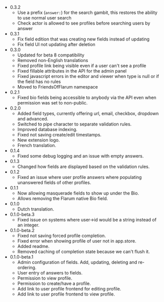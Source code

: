 - 0.3.2
  - Use a prefix (`answer:`) for the search gambit, this restores the ability to use normal user search
  - Check actor is allowed to see profiles before searching users by answer
- 0.3.1
  - Fix field edition that was creating new fields instead of updating
  - Fix field UI not updating after deletion
- 0.3.0
  - Updated for beta 8 compatibility
  - Removed non-English translations
  - Fixed profile link being visible even if a user can't see a profile
  - Fixed fillable attributes in the API for the admin panel
  - Fixed javascript errors in the editor and viewer when type is null or if the field has no rules
  - Moved to FriendsOfFlarum namespace
- 0.2.1
  - Fixed bio fields being accessible to anybody via the API even when permission was set to non-public.
- 0.2.0
  - Added field types, currently offering url, email, checkbox, dropdown and advanced.
  - Switched to pipe character to separate validation rules.
  - Improved database indexing.
  - Fixed not saving create/edit timestamps.
  - New extension logo.
  - French translation.
- 0.1.4
  - Fixed some debug logging and an issue with empty answers.
- 0.1.3
  - Changed how fields are displayed based on the validation rules.
- 0.1.2
  - Fixed an issue where user profile answers where populating unanswered fields of other profiles.
- 0.1.1
  - Now allowing masquerade fields to show up under the Bio.
  - Allows removing the Flarum native Bio field.
- 0.1.0
  - Dutch translation.
- 0.1.0-beta.3
  - Fixed issue on systems where user->id would be a string instead of an integer.
- 0.1.0-beta.2
  - Fixed not saving forced profile completion.
  - Fixed error when showing profile of user not in app.store.
  - Added readme.
  - Removed caching of completion state because we can't flush it.
- 0.1.0-beta.1
  - Admin configuration of fields. Add, updating, deleting and re-ordering.
  - User entry of answers to fields.
  - Permission to view profile.
  - Permission to create/have a profile.
  - Add link to user profile frontend for editing profile.
  - Add link to user profile frontend to view profile.

